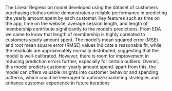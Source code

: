 The Linear Regression model developed using the dataset of customers purchasing clothes online demonstrates a reliable performance in predicting the yearly amount spent by each customer. 
Key features such as time on the app, time on the website, average session length, and length of membership contribute significantly to the model’s predictions. 
From EDA we came to know that length of membership is highly corelated to customers yearly amount spent.
The model’s mean squared error (MSE) and root mean square error (RMSE) values indicate a reasonable fit, while the residuals are approximately normally distributed, suggesting that the model is well-calibrated. However, there is room for improvement in reducing prediction errors further, especially for certain outliers. 
Overall, this model predicts customer yearly amount spend. apart from this, the model can offers valuable insights into customer behavior and spending patterns, which could be leveraged to optimize marketing strategies and enhance customer experience in future iterations

